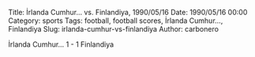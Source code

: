 Title: İrlanda Cumhur… vs. Finlandiya, 1990/05/16
Date: 1990/05/16 00:00
Category: sports
Tags: football, football scores, İrlanda Cumhur…, Finlandiya
Slug: irlanda-cumhur-vs-finlandiya
Author: carbonero


İrlanda Cumhur… 1 - 1 Finlandiya

